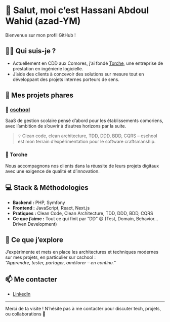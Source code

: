 # 👋 Salut, moi c’est Hassani Abdoul Wahid (azad-YM)

Bienvenue sur mon profil GitHub !

## 🙋‍♂️ Qui suis-je ?

- Actuellement en CDD aux Comores, j’ai fondé [Torche](https://github.com/Torche-km), une entreprise de prestation en ingénierie logicielle.
- J’aide des clients à concevoir des solutions sur mesure tout en développant des projets internes porteurs de sens.

## 🚀 Mes projets phares

### 🏫 [cschool](https://cschool.vercel.app/)
SaaS de gestion scolaire pensé d’abord pour les établissements comoriens, avec l’ambition de s’ouvrir à d’autres horizons par la suite.  
> 💡 Clean code, clean architecture, TDD, DDD, BDD, CQRS – cschool est mon terrain d’expérimentation pour le software craftsmanship.

### 💼 Torche
Nous accompagnons nos clients dans la réussite de leurs projets digitaux avec une exigence de qualité et d’innovation.

## 💻 Stack & Méthodologies

- **Backend :** PHP, Symfony
- **Frontend :** JavaScript, React, Next.js
- **Pratiques :** Clean Code, Clean Architecture, TDD, DDD, BDD, CQRS
- **Ce que j’aime :** Tout ce qui finit par “DD” 😄 (Test, Domain, Behavior… Driven Development)

## 🌱 Ce que j’explore

J’expérimente et mets en place les architectures et techniques modernes sur mes projets, en particulier sur cschool :  
*“Apprendre, tester, partager, améliorer – en continu.”*

## 📫 Me contacter

- [LinkedIn](https://linkedin.com/in/hassani-abdoul-wahid)

---

Merci de ta visite ! N’hésite pas à me contacter pour discuter tech, projets, ou collaborations 🚀
